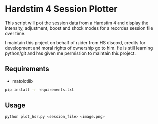 # Hardstim 4 Session Plotter

This script will plot the session data from a Hardstim 4 and display the intensity, adjustment, boost and
shock modes for a recordes session file over time.

I maintain this project on behalf of raider from HS discord, credits for development and moral rights of ownership 
go to him. He is still learning python/git and has given me permission to maintain this project.

## Requirements
 * matplotlib
```bash
pip install -r requirements.txt
```

## Usage
```bash
python plot_hsr.py <session_file> <image.png>
```